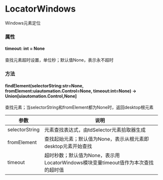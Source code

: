 # LocatorWindows
Windows元素定位



### 属性

#### timeout: int = None
查找元素超时设置，单位秒；默认值None，表示永不超时



### 方法

#### findElement(selectorString:str=None, fromElement:uiautomation.Control=None, timeout:int=None) -> Union[uiautomation.Control,None]
查找元素；当selectorString和fromElement都为None时，返回desktop根元素

|  参数 | 说明  |
|---|---|
|  selectorString | 元素查找表达式，由tdSelector元素拾取器生成  |
|  fromElement | 查找起始元素；默认值为None，表示从根元素即desktop元素开始查找  |
|  timeout | 超时秒数；默认值为None，表示用LocatorWindows模块变量timeout值作为本次查找的超时值  |
